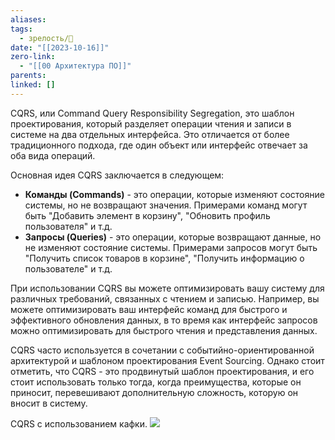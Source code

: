 ```yaml
---
aliases: 
tags:
  - зрелость/🌱
date: "[[2023-10-16]]"
zero-link:
  - "[[00 Архитектура ПО]]"
parents: 
linked: []
---
```

CQRS, или Command Query Responsibility Segregation, это шаблон проектирования, который разделяет операции чтения и записи в системе на два отдельных интерфейса. Это отличается от более традиционного подхода, где один объект или интерфейс отвечает за оба вида операций.

Основная идея CQRS заключается в следующем:

- **Команды (Commands)** - это операции, которые изменяют состояние системы, но не возвращают значения. Примерами команд могут быть "Добавить элемент в корзину", "Обновить профиль пользователя" и т.д.
- **Запросы (Queries)** - это операции, которые возвращают данные, но не изменяют состояние системы. Примерами запросов могут быть "Получить список товаров в корзине", "Получить информацию о пользователе" и т.д.

При использовании CQRS вы можете оптимизировать вашу систему для различных требований, связанных с чтением и записью. Например, вы можете оптимизировать ваш интерфейс команд для быстрого и эффективного обновления данных, в то время как интерфейс запросов можно оптимизировать для быстрого чтения и представления данных.

CQRS часто используется в сочетании с событийно-ориентированной архитектурой и шаблоном проектирования Event Sourcing. Однако стоит отметить, что CQRS - это продвинутый шаблон проектирования, и его стоит использовать только тогда, когда преимущества, которые он приносит, перевешивают дополнительную сложность, которую он вносит в систему.

CQRS с использованием кафки.
![](Pasted%20image%2020240820142406.png)
